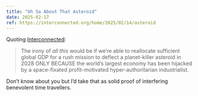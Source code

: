 ```yaml
---
title: "Uh So About That Asteroid"
date: 2025-02-17
ref: https://interconnected.org/home/2025/02/14/asteroid
---
```



Quoting [Interconnected](https://interconnected.org/home/2025/02/14/asteroid):

> The irony of *all this* would be if we’re able to reallocate sufficient global GDP for a rush mission to deflect a planet-killer asteroid in 2028 ONLY BECAUSE the world’s largest economy has been hijacked by a space-fixated profit-motivated hyper-authoritarian industrialist.

Don’t know about you but I’d take that as solid proof of interfering benevolent time travellers.